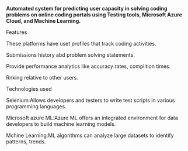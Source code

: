 **Automated system for predicting user capacity in solving coding problems on online coding portals using Testing tools, Microsoft Azure Cloud, and Machine Learning.**

Features

These platforms have uset profiles that track coding activities.

Submissions history abd problem solving statements.

Provide performance analytics like accuracy rates, complition times.

Rnking relative to other users.






Technologies used

Selenium:Allows developers and testers to write test scripts in various programming languages.

Microsoft azure ML:Azure ML offers an integrated environment for data  developers to build machine learning models.

Mchine Learning:ML algorithms can analyze large datasets to identify patterns, trends.
